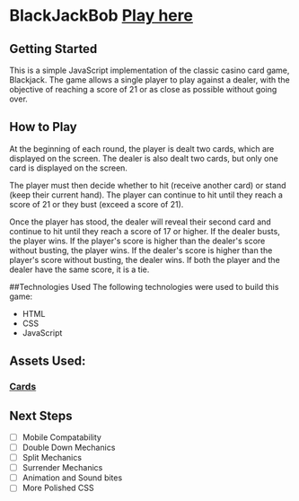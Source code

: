 # BlackJackBob [Play here](https://blackjackbob.netlify.app/)

## Getting Started
This is a simple JavaScript implementation of the classic casino card game, Blackjack. The game allows a single player to play against a dealer, with the objective of reaching a score of 21 or as close as possible without going over.

## How to Play 
At the beginning of each round, the player is dealt two cards, which are displayed on the screen. The dealer is also dealt two cards, but only one card is displayed on the screen.

The player must then decide whether to hit (receive another card) or stand (keep their current hand). The player can continue to hit until they reach a score of 21 or they bust (exceed a score of 21).

Once the player has stood, the dealer will reveal their second card and continue to hit until they reach a score of 17 or higher. If the dealer busts, the player wins. If the player's score is higher than the dealer's score without busting, the player wins. If the dealer's score is higher than the player's score without busting, the dealer wins. If both the player and the dealer have the same score, it is a tie.

##Technologies Used
The following technologies were used to build this game:

- HTML
- CSS
- JavaScript

## Assets Used:
### [Cards](https://opengameart.org/content/vintage-playing-cards)


## Next Steps
- [ ] Mobile Compatability 
- [ ] Double Down Mechanics 
- [ ] Split Mechanics 
- [ ] Surrender Mechanics 
- [ ] Animation and Sound bites
- [ ] More Polished CSS